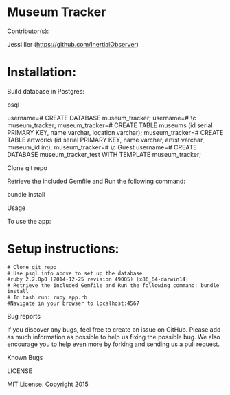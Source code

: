 # Museum Tracker

Contributor(s):

Jessi Iler (https://github.com/InertialObserver)

# Installation:

Build database in Postgres:

psql

username=# CREATE DATABASE museum_tracker;
username=# \c museum_tracker;
museum_tracker=# CREATE TABLE museums (id serial PRIMARY KEY, name varchar, location varchar);
museum_tracker=# CREATE TABLE artworks (id serial PRIMARY KEY, name varchar, artist varchar, museum_id int);
museum_tracker=# \c Guest
username=# CREATE DATABASE museum_tracker_test WITH TEMPLATE museum_tracker;

Clone git repo

Retrieve the included Gemfile and Run the following command:

bundle install

Usage

To use the app:

# Setup instructions:
    # Clone git repo
    # Use psql info above to set up the database
    #ruby 2.2.0p0 (2014-12-25 revision 49005) [x86_64-darwin14]
    # Retrieve the included Gemfile and Run the following command: bundle install
    # In bash run: ruby app.rb
    #Navigate in your browser to localhost:4567

Bug reports

If you discover any bugs, feel free to create an issue on GitHub. Please add as much information as possible to help us fixing the possible bug. We also encourage you to help even more by forking and sending us a pull request.

Known Bugs


LICENSE

MIT License. Copyright 2015
